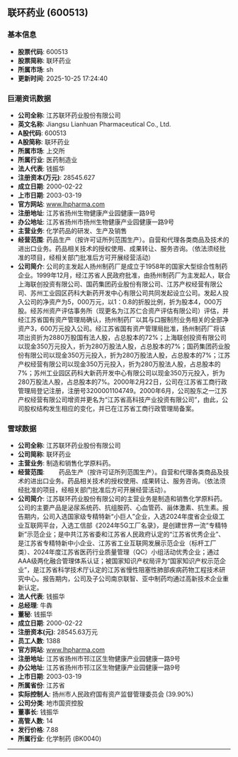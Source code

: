 ## 联环药业 (600513)

### 基本信息

- **股票代码**: 600513
- **股票简称**: 联环药业
- **所属市场**: sh
- **更新时间**: 2025-10-25 17:24:40

### 巨潮资讯数据

- **公司全称**: 江苏联环药业股份有限公司
- **英文名称**: Jiangsu Lianhuan Pharmaceutical Co., Ltd.
- **A股代码**: 600513
- **A股简称**: 联环药业
- **所属市场**: 上交所
- **所属行业**: 医药制造业
- **法人代表**: 钱振华
- **注册资本(万元)**: 28545.627
- **成立日期**: 2000-02-22
- **上市日期**: 2003-03-19
- **官方网站**: www.lhpharma.com
- **注册地址**: 江苏省扬州生物健康产业园健康一路9号
- **办公地址**: 江苏省扬州市扬州生物健康产业园健康一路9号
- **主营业务**: 化学药品的研发、生产及销售
- **经营范围**: 药品生产（按许可证所列范围生产）。自营和代理各类商品及技术的进出口业务。药品相关技术的授权使用、成果转让、服务咨询。（依法须经批准的项目，经相关部门批准后方可开展经营活动）
- **公司简介**: 公司的主发起人扬州制药厂是成立于1958年的国家大型综合性制药企业。1999年12月，经江苏省人民政府批准，由扬州制药厂为主发起人，联合上海联创投资有限公司、国药集团药业股份有限公司、江苏产权经营有限公司、苏州工业园区药科大新药开发中心有限公司共同发起设立公司。发起人投入公司的净资产为5，000万元，以1：0.8的折股比例，折为股本4，000万股。经苏州资产评估事务所（现更名为江苏仁合资产评估有限公司）评估，并经江苏省国有资产管理局确认，扬州制药厂以其与口服制剂业务相关的全部净资产3，600万元投入公司。经江苏省国有资产管理局批准，扬州制药厂将该项出资折为2880万股国有法人股，占总股本的72%；上海联创投资有限公司以现金350万元投入，折为280万股法人股，占总股本的7%；国药集团药业股份有限公司以现金350万元投入，折为280万股法人股，占总股本的7%；江苏产权经营有限公司以现金350万元投入，折为280万股法人股，占总股本的7%；苏州工业园区药科大新药开发中心有限公司以现金350万元投入，折为280万股法人股，占总股本的7%。2000年2月22日，公司在江苏省工商行政管理局登记注册，注册号3200001104749。2000年6月，公司股东之一江苏产权经营有限公司增资并更名为“江苏省高科技产业投资有限公司”，由此，公司股权结构发生相应的变化，并已在江苏省工商行政管理局备案。

### 雪球数据

- **公司全称**: 江苏联环药业股份有限公司
- **公司简称**: 联环药业
- **主营业务**: 制造和销售化学原料药。
- **经营范围**: 　　药品生产（按许可证所列范围生产）。自营和代理各类商品及技术的进出口业务。药品相关技术的授权使用、成果转让、服务咨询。（依法须经批准的项目，经相关部门批准后方可开展经营活动）。
- **公司简介**: 江苏联环药业股份有限公司的主营业务是制造和销售化学原料药。公司的主要产品是泌尿系统药、抗组胺药、心血管药、甾体激素、抗生素。报告期内，公司入选国家级专精特新“小巨人”企业，入选2024年度省企业级工业互联网平台，入选工信部《2024年5G工厂名录》，是创建世界一流“专精特新”示范企业；是中共江苏省委和江苏省人民政府认定的“江苏省优秀企业”、是江苏省专精特新中小企业、江苏省工业互联网发展示范企业（标杆工厂类）、2024年度江苏省医药行业质量管理（QC）小组活动优秀企业；通过AAA级两化融合管理体系认证；被国家知识产权局评为“国家知识产权示范企业”，是江苏省科学技术厅认定的江苏省慢性阻塞性肺部疾病药物工程技术研究中心。报告期内，公司及子公司南京联智、亚中制药均通过高新技术企业重新认定。
- **法人代表**: 钱振华
- **总经理**: 牛犇
- **董秘**: 钱振华
- **成立日期**: 2000-02-22
- **注册资本(元)**: 28545.63万元
- **员工人数**: 1388
- **官方网站**: www.lhpharma.com
- **注册地址**: 江苏省扬州市邗江区生物健康产业园健康一路9号
- **办公地址**: 江苏省扬州市邗江区生物健康产业园健康一路9号
- **上市日期**: 2003-03-19
- **所属省份**: 江苏省
- **实际控制人**: 扬州市人民政府国有资产监督管理委员会 (39.90%)
- **公司分类**: 地市国资控股
- **董事长**: 钱振华
- **高管人数**: 14
- **发行价格**: 7.88
- **所属行业**: 化学制药 (BK0040)

---